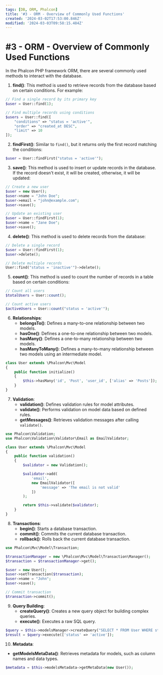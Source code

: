 ```yaml
---
tags: [DB, ORM, Phalcon]
title: '#3 - ORM - Overview of Commonly Used Functions'
created: '2024-03-02T17:53:00.846Z'
modified: '2024-03-03T09:58:15.484Z'
---
```


# #3 - ORM - Overview of Commonly Used Functions

In the Phalcon PHP framework ORM, there are several commonly used methods to interact with the database.

1. **find()**: This method is used to retrieve records from the database based on certain conditions. For example:

```php
// Find a single record by its primary key
$user = User::find(1);

// Find multiple records using conditions
$users = User::find([
    "conditions" => "status = 'active'",
    "order" => "created_at DESC",
    "limit" => 10
]);
```

2. **findFirst()**: Similar to `find()`, but it returns only the first record matching the conditions:

```php
$user = User::findFirst("status = 'active'");
```

3. **save()**: This method is used to insert or update records in the database. If the record doesn't exist, it will be created, otherwise, it will be updated:

```php
// Create a new user
$user = new User();
$user->name = "John Doe";
$user->email = "john@example.com";
$user->save();

// Update an existing user
$user = User::findFirst(1);
$user->name = "Jane Doe";
$user->save();
```

4. **delete()**: This method is used to delete records from the database:

```php
// Delete a single record
$user = User::findFirst(1);
$user->delete();

// Delete multiple records
User::find("status = 'inactive'")->delete();
```

5. **count()**: This method is used to count the number of records in a table based on certain conditions:

```php
// Count all users
$totalUsers = User::count();

// Count active users
$activeUsers = User::count("status = 'active'");
```

6. **Relationships**:
   - **belongsTo()**: Defines a many-to-one relationship between two models.
   - **hasOne()**: Defines a one-to-one relationship between two models.
   - **hasMany()**: Defines a one-to-many relationship between two models.
   - **hasManyToMany()**: Defines a many-to-many relationship between two models using an intermediate model.

```php
class User extends \Phalcon\Mvc\Model
{
    public function initialize()
    {
        $this->hasMany('id', 'Post', 'user_id', ['alias' => 'Posts']);
    }
}
```

7. **Validation**:
   - **validation()**: Defines validation rules for model attributes.
   - **validate()**: Performs validation on model data based on defined rules.
   - **getMessages()**: Retrieves validation messages after calling `validate()`.

```php
use Phalcon\Validation;
use Phalcon\Validation\Validator\Email as EmailValidator;

class User extends \Phalcon\Mvc\Model
{
    public function validation()
    {
        $validator = new Validation();

        $validator->add(
            'email',
            new EmailValidator([
                'message' => 'The email is not valid'
            ])
        );

        return $this->validate($validator);
    }
}
```

8. **Transactions**:
   - **begin()**: Starts a database transaction.
   - **commit()**: Commits the current database transaction.
   - **rollback()**: Rolls back the current database transaction.

```php
use Phalcon\Mvc\Model\Transaction;

$transactionManager = new \Phalcon\Mvc\Model\Transaction\Manager();
$transaction = $transactionManager->get();

$user = new User();
$user->setTransaction($transaction);
$user->name = "John";
$user->save();

// Commit transaction
$transaction->commit();
```

9. **Query Building**:
   - **createQuery()**: Creates a new query object for building complex queries.
   - **execute()**: Executes a raw SQL query.

```php
$query = $this->modelsManager->createQuery("SELECT * FROM User WHERE status = :status");
$result = $query->execute(['status' => 'active']);
```

10. **Metadata**:
   - **getModelsMetaData()**: Retrieves metadata for models, such as column names and data types.

```php
$metadata = $this->modelsMetadata->getMetaData(new User());
```

